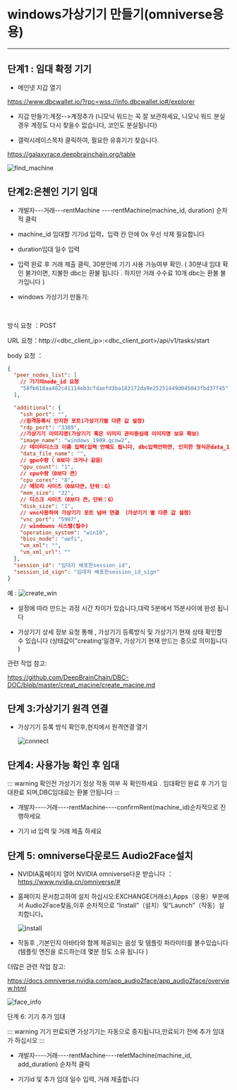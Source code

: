 # windows가상기기 만들기(omniverse응용)

---

## 단계1 : 임대 확정 기기

- 메인넷 지갑 열기

https://www.dbcwallet.io/?rpc=wss://info.dbcwallet.io#/explorer

- 지갑 만들기:계정-->계정추가 (니모닉 워드는 꼭 잘 보관하세요, 니모닉 워드 분실 경우 계정도 다시 찾을수 없습니다, 코인도 분실됩니다)

- 갤럭시레이스목차 클릭하여, 필요한 유휴기기 찾습니다.

https://galaxyrace.deepbrainchain.org/table

![find_machine](./assets/find_machine.png)

## 단계2:온첸인 기기 임대

- 개발자---거래---rentMachine ----rentMachine(machine_id, duration) 순차적 클릭

- machine_id 임대할 기기id 입력，입력 칸 안에 0x 우선 삭제 필요합니다

- duration임대 일수 입력

- 입력 완료 후 거래 제출 클릭, 30분안에 기기 사용 가능여부 확인. ( 30분내 임대 확인 불가이면, 지불한 dbc는 환불 됩니다 . 하지만 거래 수수료 10개 dbc는 환불 불가입니다 )

- windows 가상기기 만들기:

​

방식 요청 ：POST

URL 요청：http://<dbc_client_ip>:<dbc_client_port>/api/v1/tasks/start

body 요청 ：

```json
{
  "peer_nodes_list": [
    // 기기의node_id 요청
    "58fb618aa482c41114eb3cfdaefd3ba183172da9e25251449d045043fbd37f45"
  ],

  "additional": {
    "ssh_port": "",
    //원격등록시 인지한 포트(가상기기별 다른 값 설정)
    "rdp_port": "3389",
    //가상기기 이미지명(가상기기 혹은 이미지 관리중심에 이미지명 보유 확보)
    "image_name": "windows_1909.qcow2",
    // 데이터디스크 이름 입력(입력 안해도 됩니다, dbc입력안하면, 인지한 형식은data_1_<task_id>.qcow2의 이름 존재 , 입력하면, 파일 존재여부 검사,존재하면 데이터디스크는 파일의 예.qcow2형식 존재)
    "data_file_name": "",
    // gpu수량（ 0보다 크거나 같음）
    "gpu_count": "1",
    // cpu수량（0보다 큰）
    "cpu_cores": "8",
    // 메모리 사이즈（0보다큰，단위：G）
    "mem_size": "32",
    // 디스크 사이즈（0보다 큰，단위：G）
    "disk_size": "1",
    // vnc사용하여 가상기기 포트 넘버 연결 （가상기기 별 다른 값 설정）
    "vnc_port": "5907",
    // windowns 시스템(필수)
    "operation_system": "win10",
    "bios_mode": "uefi",
    "vm_xml": "",
    "vm_xml_url": ""
  },
  "session_id": "임대자 배포한session_id",
  "session_id_sign": "임대자 배포한session_id_sign"
}
```

예 :
![create_win](./assets/create_win.png)

- 설정에 따라 만드는 과정 시간 차이가 있습니다,대략 5분에서 15분사이에 완성 됩니다

- 가상기기 상세 정보 요청 통해 , 가상기기 등록방식 및 가상기기 현재 상태 확인할 수 있습니다 (상태값이"creating'일경우, 가상기기 현재 만드는 중으로 의미됩니다 )

관련 작업 참고:

https://github.com/DeepBrainChain/DBC-DOC/blob/master/creat_macine/create_macine.md

## 단계 3:가상기기 원격 연결

- 가상기기 등록 방식 확인후,현지에서 원격연결 열기

  ![connect](./assets/connect.png)

## 단계4: 사용가능 확인 후 임대

::: warning
확인전 가상기기 정상 작동 여부 꼭 확인하세요 . 임대확인 완료 후 기기 임대완료 되며,DBC임대료는 환불 안됩니다
:::

- 개발자----거래----rentMachine----confirmRent(machine_id)순차적으로 진행하세요

- 기기 id 입력 및 거래 제출 하세요

## 단계 5: omniverse다운로드 Audio2Face설치

- NVIDIA홈페이지 열어 NVIDIA omniverse다운 받습니다 ：https://www.nvidia.cn/omniverse/#

- 홈페이지 문서참고하여 설치 하십시오:EXCHANGE(거래소),Apps（응용）부분에서 Audio2Face찾음,이후 순차적으로 “Install”（설치）및“Launch”（작동）설치합니다。

  ![install](./assets/install.png)

- 작동후 ,기본인지 아바타와 함께 제공되는 음성 및 템플릿 파라미터를 볼수있습니다 (템플릿 엔진을 로드하는데 몇분 정도 소유 됩니다 )

더많은 관련 작업 참고:

https://docs.omniverse.nvidia.com/app_audio2face/app_audio2face/overview.html

![face_info](./assets/face_info.png)

단계 6: 기기 추가 임대

::: warning
기기 만료되면 가상기기는 자동으로 중지됩니다,만료되기 전에 추가 임대가 하십시오
:::

- 개발자----거래----rentMachine----reletMachine(machine_id, add_duration) 순차적 클릭

- 기기id 및 추가 임대 일수 입력, 거래 제출합니다
